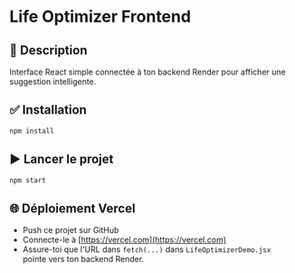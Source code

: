 # Life Optimizer Frontend

## 🚀 Description
Interface React simple connectée à ton backend Render pour afficher une suggestion intelligente.

## ✅ Installation

```bash
npm install
```

## ▶️ Lancer le projet

```bash
npm start
```

## 🌐 Déploiement Vercel
- Push ce projet sur GitHub
- Connecte-le à [https://vercel.com](https://vercel.com)
- Assure-toi que l'URL dans `fetch(...)` dans `LifeOptimizerDemo.jsx` pointe vers ton backend Render.
